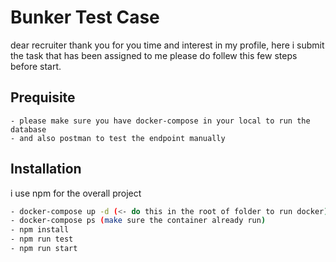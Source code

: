# Bunker Test Case

dear recruiter thank you for you time and interest in my profile, here i submit the task that has been assigned to me please do follew this few steps before start.

## Prequisite

```
- please make sure you have docker-compose in your local to run the database
- and also postman to test the endpoint manually
```

## Installation

i use npm for the overall project

```bash
- docker-compose up -d (<- do this in the root of folder to run docker)
- docker-compose ps (make sure the container already run)
- npm install
- npm run test
- npm run start
```
